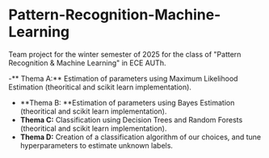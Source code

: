 # Pattern-Recognition-Machine-Learning
Team project for the winter semester of 2025 for the class of "Pattern Recognition &amp; Machine Learning" in ECE AUTh.

-** Thema A:** Estimation of parameters using Maximum Likelihood Estimation (theoritical and scikit learn implementation).
- **Thema B: **Estimation of parameters using Bayes Estimation (theoritical and scikit learn implementation).
- **Thema C:** Classification using Decision Trees and Random Forests (theoritical and scikit learn implementation). 
- **Thema D:** Creation of a classification algorithm of our choices, and tune hyperparameters to estimate unknown labels.  


